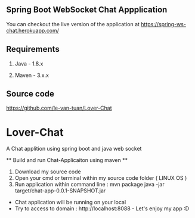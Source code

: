 ## Spring Boot WebSocket Chat Appplication

You can checkout the live version of the application at https://spring-ws-chat.herokuapp.com/


## Requirements

1. Java - 1.8.x

2. Maven - 3.x.x

## Source code 

https://github.com/le-van-tuan/Lover-Chat

# Lover-Chat

A Chat applition using spring boot and java web socket

** Build and run Chat-Applicaiton using maven **

1. Download my source code
2. Open your cmd or terminal within my source code folder ( LINUX OS )
3. Run application within command line : 
mvn package
java -jar target/chat-app-0.0.1-SNAPSHOT.jar

- Chat application will be running on your local
- Try to access to domain : http://localhost:8088 - Let's enjoy my app :D
